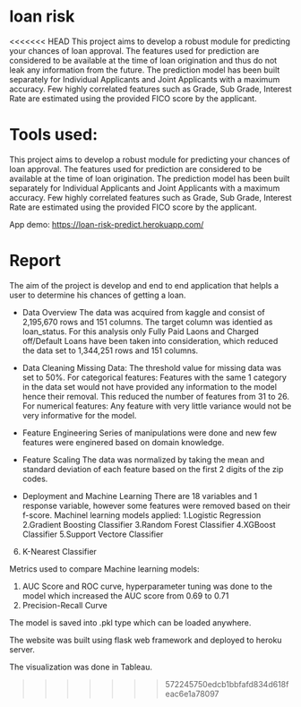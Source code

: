 # loan risk
<<<<<<< HEAD
This project aims to develop a robust module for predicting your chances of loan approval. The features used for prediction are considered to be available at the time of loan origination and thus do not leak any information from the future. The prediction model has been built separately for Individual Applicants and Joint Applicants with a maximum accuracy. Few highly correlated features such as Grade, Sub Grade, Interest Rate are estimated using the provided FICO score by the applicant. 

Tools used: 
=======
This project aims to develop a robust module for predicting your chances of loan approval. The features used for prediction are considered to be available at the time of loan origination. The prediction model has been built separately for Individual Applicants and Joint Applicants with a maximum accuracy. Few highly correlated features such as Grade, Sub Grade, Interest Rate are estimated using the provided FICO score by the applicant. 

App demo: https://loan-risk-predict.herokuapp.com/

# Report
The aim of the project is develop and end to end application that helpls a user to determine his chances of getting a loan.

* Data Overview
The  data was acquired from kaggle and consist of 2,195,670 rows and 151 columns. The target column was identied as loan_status. 
For this analysis only Fully Paid Laons and Charged off/Default Loans have been taken into consideration, which reduced the data set to 1,344,251 rows and 151 columns.

* Data Cleaning
Missing Data: The threshold value for missing data was set to 50%. 
For categorical features: Features with the same 1 category in the data set would not have provided any information to the model hence their removal.
This reduced the number of features from 31 to 26.
For numerical features: Any feature with very little variance would not be very informative for the model.

* Feature Engineering
Series of manipulations were done and new few features were enginered based on domain knowledge.

* Feature Scaling
The data was normalized by taking the mean and standard deviation of each feature based on the first 2 digits of the zip codes.

* Deployment and Machine Learning 
There are 18 variables and 1 response variable, however some features were removed based on their f-score. 
Machinel learning models applied:
1.Logistic Regression
2.Gradient Boosting Classifier
3.Random Forest Classifier
4.XGBoost Classifier
5.Support Vectore Classifier
6. K-Nearest Classifier

Metrics used to compare Machine learning models:
1. AUC Score and ROC curve, hyperparameter tuning was done to the model which increased the AUC score from 0.69 to 0.71
2. Precision-Recall Curve

The model is saved into .pkl type which can be loaded anywhere.

The website was built using flask web framework and deployed to heroku server.

The visualization was done in Tableau.

>>>>>>> 572245750edcb1bbfafd834d618feac6e1a78097
